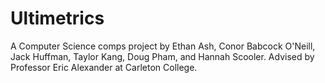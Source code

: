 # Ultimetrics

A Computer Science comps project by Ethan Ash, Conor Babcock O'Neill, Jack Huffman, Taylor Kang, Doug Pham, and Hannah Scooler. Advised by Professor Eric Alexander at Carleton College.
